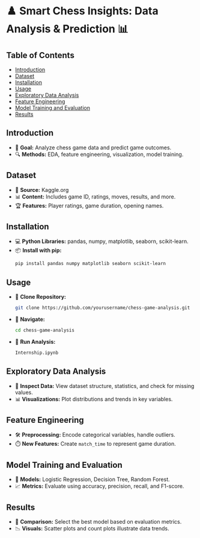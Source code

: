 # ♟️ Smart Chess Insights: Data Analysis & Prediction 📊

## Table of Contents
- [Introduction](#introduction)
- [Dataset](#dataset)
- [Installation](#installation)
- [Usage](#usage)
- [Exploratory Data Analysis](#exploratory-data-analysis)
- [Feature Engineering](#feature-engineering)
- [Model Training and Evaluation](#model-training-and-evaluation)
- [Results](#results)


## Introduction
- 🎯 **Goal:** Analyze chess game data and predict game outcomes.
- 🔍 **Methods:** EDA, feature engineering, visualization, model training.

## Dataset
- 📁 **Source:** Kaggle.org
- 📊 **Content:** Includes game ID, ratings, moves, results, and more.
- 🏆 **Features:** Player ratings, game duration, opening names.

## Installation
- 💻 **Python Libraries:** pandas, numpy, matplotlib, seaborn, scikit-learn.
- 📦 **Install with pip:**
  ```bash
  pip install pandas numpy matplotlib seaborn scikit-learn
  ```

## Usage
- 📝 **Clone Repository:**
  ```bash
  git clone https://github.com/yourusername/chess-game-analysis.git
  ```
- 📂 **Navigate:**
  ```bash
  cd chess-game-analysis
  ```
- 🚀 **Run Analysis:**
  ```bash
  Internship.ipynb
  ```
 

## Exploratory Data Analysis
- 🔎 **Inspect Data:** View dataset structure, statistics, and check for missing values.
- 📊 **Visualizations:** Plot distributions and trends in key variables.

## Feature Engineering
- 🛠️ **Preprocessing:** Encode categorical variables, handle outliers.
- ⏱️ **New Features:** Create `match_time` to represent game duration.

## Model Training and Evaluation
- 🧠 **Models:** Logistic Regression, Decision Tree, Random Forest.
- 📈 **Metrics:** Evaluate using accuracy, precision, recall, and F1-score.

## Results
- 🏅 **Comparison:** Select the best model based on evaluation metrics.
- 📉 **Visuals:** Scatter plots and count plots illustrate data trends.
